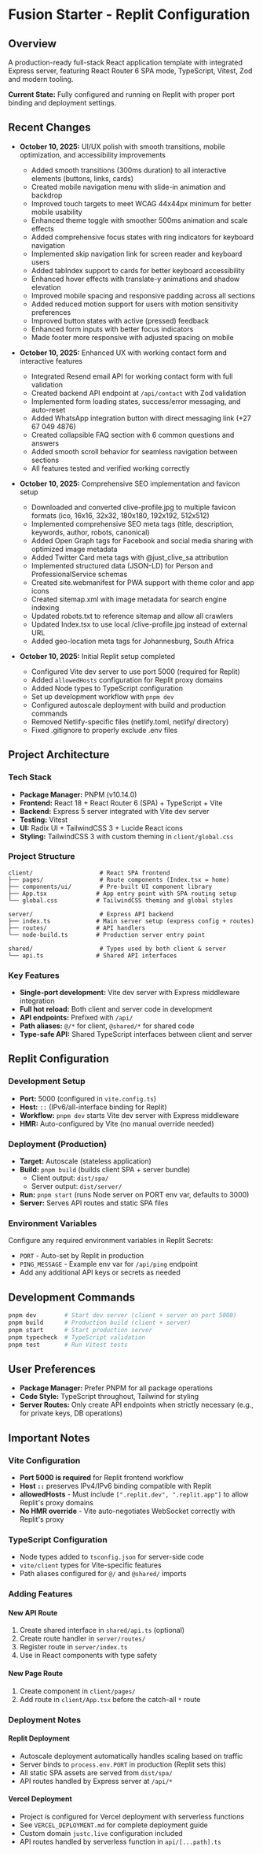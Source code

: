# Fusion Starter - Replit Configuration

## Overview
A production-ready full-stack React application template with integrated Express server, featuring React Router 6 SPA mode, TypeScript, Vitest, Zod and modern tooling.

**Current State:** Fully configured and running on Replit with proper port binding and deployment settings.

## Recent Changes
- **October 10, 2025:** UI/UX polish with smooth transitions, mobile optimization, and accessibility improvements
  - Added smooth transitions (300ms duration) to all interactive elements (buttons, links, cards)
  - Created mobile navigation menu with slide-in animation and backdrop
  - Improved touch targets to meet WCAG 44x44px minimum for better mobile usability
  - Enhanced theme toggle with smoother 500ms animation and scale effects
  - Added comprehensive focus states with ring indicators for keyboard navigation
  - Implemented skip navigation link for screen reader and keyboard users
  - Added tabIndex support to cards for better keyboard accessibility
  - Enhanced hover effects with translate-y animations and shadow elevation
  - Improved mobile spacing and responsive padding across all sections
  - Added reduced motion support for users with motion sensitivity preferences
  - Improved button states with active (pressed) feedback
  - Enhanced form inputs with better focus indicators
  - Made footer more responsive with adjusted spacing on mobile

- **October 10, 2025:** Enhanced UX with working contact form and interactive features
  - Integrated Resend email API for working contact form with full validation
  - Created backend API endpoint at `/api/contact` with Zod validation
  - Implemented form loading states, success/error messaging, and auto-reset
  - Added WhatsApp integration button with direct messaging link (+27 67 049 4876)
  - Created collapsible FAQ section with 6 common questions and answers
  - Added smooth scroll behavior for seamless navigation between sections
  - All features tested and verified working correctly

- **October 10, 2025:** Comprehensive SEO implementation and favicon setup
  - Downloaded and converted clive-profile.jpg to multiple favicon formats (ico, 16x16, 32x32, 180x180, 192x192, 512x512)
  - Implemented comprehensive SEO meta tags (title, description, keywords, author, robots, canonical)
  - Added Open Graph tags for Facebook and social media sharing with optimized image metadata
  - Added Twitter Card meta tags with @just_clive_sa attribution
  - Implemented structured data (JSON-LD) for Person and ProfessionalService schemas
  - Created site.webmanifest for PWA support with theme color and app icons
  - Created sitemap.xml with image metadata for search engine indexing
  - Updated robots.txt to reference sitemap and allow all crawlers
  - Updated Index.tsx to use local /clive-profile.jpg instead of external URL
  - Added geo-location meta tags for Johannesburg, South Africa

- **October 10, 2025:** Initial Replit setup completed
  - Configured Vite dev server to use port 5000 (required for Replit)
  - Added `allowedHosts` configuration for Replit proxy domains
  - Added Node types to TypeScript configuration
  - Set up development workflow with `pnpm dev`
  - Configured autoscale deployment with build and production commands
  - Removed Netlify-specific files (netlify.toml, netlify/ directory)
  - Fixed .gitignore to properly exclude .env files

## Project Architecture

### Tech Stack
- **Package Manager:** PNPM (v10.14.0)
- **Frontend:** React 18 + React Router 6 (SPA) + TypeScript + Vite
- **Backend:** Express 5 server integrated with Vite dev server
- **Testing:** Vitest
- **UI:** Radix UI + TailwindCSS 3 + Lucide React icons
- **Styling:** TailwindCSS 3 with custom theming in `client/global.css`

### Project Structure
```
client/                   # React SPA frontend
├── pages/                # Route components (Index.tsx = home)
├── components/ui/        # Pre-built UI component library
├── App.tsx              # App entry point with SPA routing setup
└── global.css           # TailwindCSS theming and global styles

server/                   # Express API backend
├── index.ts             # Main server setup (express config + routes)
├── routes/              # API handlers
└── node-build.ts        # Production server entry point

shared/                   # Types used by both client & server
└── api.ts               # Shared API interfaces
```

### Key Features
- **Single-port development:** Vite dev server with Express middleware integration
- **Full hot reload:** Both client and server code in development
- **API endpoints:** Prefixed with `/api/`
- **Path aliases:** `@/*` for client, `@shared/*` for shared code
- **Type-safe API:** Shared TypeScript interfaces between client and server

## Replit Configuration

### Development Setup
- **Port:** 5000 (configured in `vite.config.ts`)
- **Host:** `::` (IPv6/all-interface binding for Replit)
- **Workflow:** `pnpm dev` starts Vite dev server with Express middleware
- **HMR:** Auto-configured by Vite (no manual override needed)

### Deployment (Production)
- **Target:** Autoscale (stateless application)
- **Build:** `pnpm build` (builds client SPA + server bundle)
  - Client output: `dist/spa/`
  - Server output: `dist/server/`
- **Run:** `pnpm start` (runs Node server on PORT env var, defaults to 3000)
- **Server:** Serves API routes and static SPA files

### Environment Variables
Configure any required environment variables in Replit Secrets:
- `PORT` - Auto-set by Replit in production
- `PING_MESSAGE` - Example env var for `/api/ping` endpoint
- Add any additional API keys or secrets as needed

## Development Commands

```bash
pnpm dev        # Start dev server (client + server on port 5000)
pnpm build      # Production build (client + server)
pnpm start      # Start production server
pnpm typecheck  # TypeScript validation
pnpm test       # Run Vitest tests
```

## User Preferences
- **Package Manager:** Prefer PNPM for all package operations
- **Code Style:** TypeScript throughout, Tailwind for styling
- **Server Routes:** Only create API endpoints when strictly necessary (e.g., for private keys, DB operations)

## Important Notes

### Vite Configuration
- **Port 5000 is required** for Replit frontend workflow
- **Host `::`** preserves IPv4/IPv6 binding compatible with Replit
- **allowedHosts** - Must include `[".replit.dev", ".replit.app"]` to allow Replit's proxy domains
- **No HMR override** - Vite auto-negotiates WebSocket correctly with Replit's proxy

### TypeScript Configuration
- Node types added to `tsconfig.json` for server-side code
- `vite/client` types for Vite-specific features
- Path aliases configured for `@/` and `@shared/` imports

### Adding Features

#### New API Route
1. Create shared interface in `shared/api.ts` (optional)
2. Create route handler in `server/routes/`
3. Register route in `server/index.ts`
4. Use in React components with type safety

#### New Page Route
1. Create component in `client/pages/`
2. Add route in `client/App.tsx` before the catch-all `*` route

### Deployment Notes

#### Replit Deployment
- Autoscale deployment automatically handles scaling based on traffic
- Server binds to `process.env.PORT` in production (Replit sets this)
- All static SPA assets are served from `dist/spa/`
- API routes handled by Express server at `/api/*`

#### Vercel Deployment
- Project is configured for Vercel deployment with serverless functions
- See `VERCEL_DEPLOYMENT.md` for complete deployment guide
- Custom domain `justc.live` configuration included
- API routes handled by serverless function in `api/[...path].ts`
